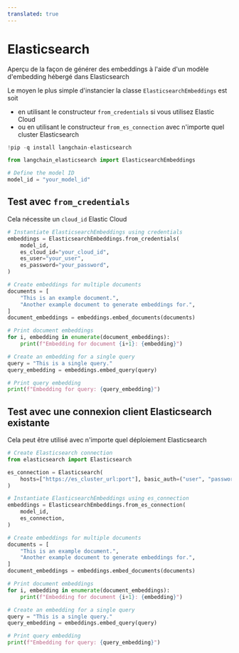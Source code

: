 ```yaml
---
translated: true
---
```


# Elasticsearch

Aperçu de la façon de générer des embeddings à l'aide d'un modèle d'embedding hébergé dans Elasticsearch

Le moyen le plus simple d'instancier la classe `ElasticsearchEmbeddings` est soit
- en utilisant le constructeur `from_credentials` si vous utilisez Elastic Cloud
- ou en utilisant le constructeur `from_es_connection` avec n'importe quel cluster Elasticsearch

```python
!pip -q install langchain-elasticsearch
```

```python
from langchain_elasticsearch import ElasticsearchEmbeddings
```

```python
# Define the model ID
model_id = "your_model_id"
```

## Test avec `from_credentials`

Cela nécessite un `cloud_id` Elastic Cloud

```python
# Instantiate ElasticsearchEmbeddings using credentials
embeddings = ElasticsearchEmbeddings.from_credentials(
    model_id,
    es_cloud_id="your_cloud_id",
    es_user="your_user",
    es_password="your_password",
)
```

```python
# Create embeddings for multiple documents
documents = [
    "This is an example document.",
    "Another example document to generate embeddings for.",
]
document_embeddings = embeddings.embed_documents(documents)
```

```python
# Print document embeddings
for i, embedding in enumerate(document_embeddings):
    print(f"Embedding for document {i+1}: {embedding}")
```

```python
# Create an embedding for a single query
query = "This is a single query."
query_embedding = embeddings.embed_query(query)
```

```python
# Print query embedding
print(f"Embedding for query: {query_embedding}")
```

## Test avec une connexion client Elasticsearch existante

Cela peut être utilisé avec n'importe quel déploiement Elasticsearch

```python
# Create Elasticsearch connection
from elasticsearch import Elasticsearch

es_connection = Elasticsearch(
    hosts=["https://es_cluster_url:port"], basic_auth=("user", "password")
)
```

```python
# Instantiate ElasticsearchEmbeddings using es_connection
embeddings = ElasticsearchEmbeddings.from_es_connection(
    model_id,
    es_connection,
)
```

```python
# Create embeddings for multiple documents
documents = [
    "This is an example document.",
    "Another example document to generate embeddings for.",
]
document_embeddings = embeddings.embed_documents(documents)
```

```python
# Print document embeddings
for i, embedding in enumerate(document_embeddings):
    print(f"Embedding for document {i+1}: {embedding}")
```

```python
# Create an embedding for a single query
query = "This is a single query."
query_embedding = embeddings.embed_query(query)
```

```python
# Print query embedding
print(f"Embedding for query: {query_embedding}")
```
